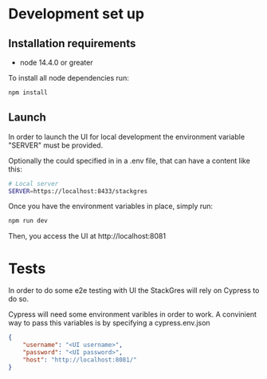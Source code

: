 # Development set up
## Installation requirements
* node 14.4.0 or greater

To install all node dependencies run:

``` sh
npm install
```

## Launch 
In order to launch the UI for local development the environment
 variable "SERVER" must be provided. 

Optionally the could specified in in a .env file, that can have a
 content like this:
``` sh
# Local server
SERVER=https://localhost:8433/stackgres
```

Once you have the environment variables in place, simply run:

``` sh
npm run dev
```

Then, you access the UI at http://localhost:8081

# Tests

In order to do some e2e testing with UI the StackGres will rely on Cypress to do so. 

Cypress will need some environment varibles in order to work. A 
 convinient way to pass this variables is by specifying a 
 cypress.env.json 

``` json
{
    "username": "<UI username>",
    "password": "<UI password>",
    "host": "http://localhost:8081/"
}
```
